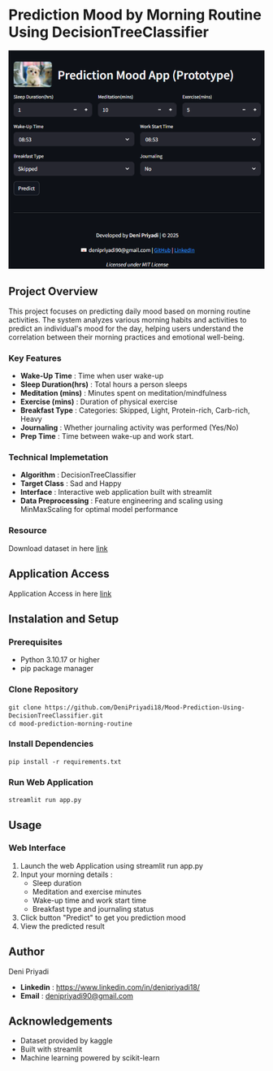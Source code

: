 #  **Prediction Mood by Morning Routine Using DecisionTreeClassifier**

![image-alt](https://github.com/DeniPriyadi18/Mood-Prediction-Using-DecisionTreeClassifier/blob/main/Foto/preview_web_app.png?raw=true)
## Project Overview
This project focuses on predicting daily mood based on morning routine activities. The system analyzes various morning habits and activities to predict an individual's mood for the day, helping users understand the correlation between their morning practices and emotional well-being.
### Key Features
- **Wake-Up Time** : Time when user wake-up
- **Sleep Duration(hrs)** : Total hours a person sleeps
- **Meditation (mins)** : Minutes spent on meditation/mindfulness
- **Exercise (mins)** : Duration of physical exercise
- **Breakfast Type** : Categories: Skipped, Light, Protein-rich, Carb-rich, Heavy
- **Journaling** :  Whether journaling activity was performed (Yes/No)
- **Prep Time** : Time between wake-up and work start.

### Technical Implemetation
- **Algorithm** : DecisionTreeClassifier
- **Target Class** : Sad and Happy
- **Interface** : Interactive web application built with streamlit
- **Data Preprocessing** : Feature engineering and scaling using MinMaxScaling for optimal model performance

### Resource
Download dataset in here [link](https://www.kaggle.com/datasets/jayeshx19/morning-routine-dataset)

## Application Access
Application Access in here [link](https://mood-prediction.streamlit.app)
## Instalation and Setup
### Prerequisites
- Python 3.10.17 or higher
- pip package manager

### Clone Repository
```
git clone https://github.com/DeniPriyadi18/Mood-Prediction-Using-DecisionTreeClassifier.git
cd mood-prediction-morning-routine
```

### Install Dependencies
```
pip install -r requirements.txt
```

### Run Web Application
```
streamlit run app.py
```
## Usage
### Web Interface
1. Launch the web Application using streamlit run app.py
2. Input your morning details :
    - Sleep duration
    - Meditation and exercise minutes
    - Wake-up time and work start time
    - Breakfast type and journaling status
3. Click button "Predict" to get you prediction mood
4. View the predicted result

## Author
Deni Priyadi
- **Linkedin** : https://www.linkedin.com/in/denipriyadi18/
- **Email** : denipriyadi90@gmail.com

## Acknowledgements
- Dataset provided by kaggle
- Built with streamlit
- Machine learning powered by scikit-learn
